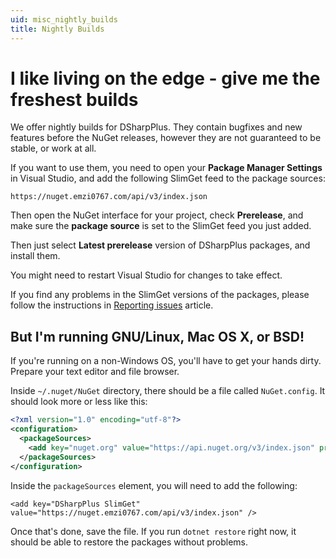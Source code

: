 ```yaml
---
uid: misc_nightly_builds
title: Nightly Builds
---
```


# I like living on the edge - give me the freshest builds

We offer nightly builds for DSharpPlus. They contain bugfixes and new features before the NuGet releases, however they are 
not guaranteed to be stable, or work at all.

If you want to use them, you need to open your **Package Manager Settings** in Visual Studio, and add the following SlimGet 
feed to the package sources:

`https://nuget.emzi0767.com/api/v3/index.json`

Then open the NuGet interface for your project, check **Prerelease**, and make sure the **package source** is set to the SlimGet 
feed you just added.

Then just select **Latest prerelease** version of DSharpPlus packages, and install them.

You might need to restart Visual Studio for changes to take effect.

If you find any problems in the SlimGet versions of the packages, please follow the instructions in [Reporting issues](xref:misc_reporting_issues) 
article.

## But I'm running GNU/Linux, Mac OS X, or BSD!

If you're running on a non-Windows OS, you'll have to get your hands dirty. Prepare your text editor and file browser.

Inside `~/.nuget/NuGet` directory, there should be a file called `NuGet.config`. It should look more or less like this:

```xml
<?xml version="1.0" encoding="utf-8"?>
<configuration>
  <packageSources>
    <add key="nuget.org" value="https://api.nuget.org/v3/index.json" protocolVersion="3" />
  </packageSources>
</configuration>
```

Inside the `packageSources` element, you will need to add the following:

`<add key="DSharpPlus SlimGet" value="https://nuget.emzi0767.com/api/v3/index.json" />`

Once that's done, save the file. If you run `dotnet restore` right now, it should be able to restore the packages without problems.
